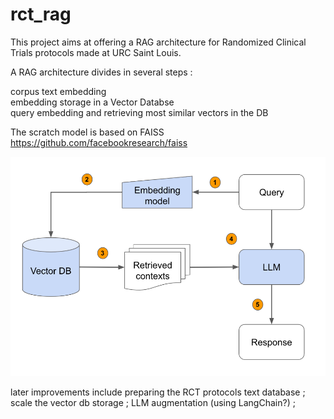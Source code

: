 # rct_rag

This project aims at offering a RAG architecture for Randomized Clinical Trials protocols made at URC Saint Louis.

A RAG architecture divides in several steps :

corpus text embedding  
embedding storage in a Vector Databse  
query embedding and retrieving most similar vectors in the DB

The scratch model is based on FAISS https://github.com/facebookresearch/faiss

![Alt text](assets/rag_illustration.png)

later improvements include preparing the RCT protocols text database ; scale the vector db storage ; LLM augmentation (using LangChain?) ; 